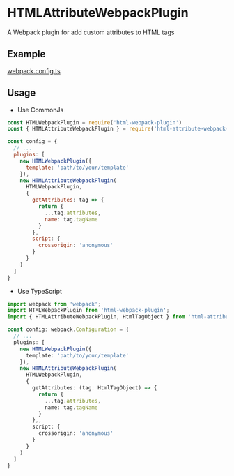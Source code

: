 # HTMLAttributeWebpackPlugin

A Webpack plugin for add custom attributes to HTML tags

## Example
[webpack.config.ts](./example/webpack.config.ts)

## Usage

* Use CommonJs
```javascript
const HTMLWebpackPlugin = require('html-webpack-plugin')
const { HTMLAttributeWebpackPlugin } = require('html-attribute-webpack-plugin')

const config = {
  // ...
  plugins: [
    new HTMLWebpackPlugin({
      template: 'path/to/your/template'
    }),
    new HTMLAttributeWebpackPlugin(
      HTMLWebpackPlugin,
      {
        getAttributes: tag => {
          return {
            ...tag.attributes,
            name: tag.tagName
          }
        },
        script: {
          crossorigin: 'anonymous'
        }
      }
    )
  ]
}
```

* Use TypeScript
```typescript
import webpack from 'webpack';
import HTMLWebpackPlugin from 'html-webpack-plugin';
import { HTMLAttributeWebpackPlugin, HtmlTagObject } from 'html-attribute-webpack-plugin';

const config: webpack.Configuration = {
  // ...
  plugins: [
    new HTMLWebpackPlugin({
      template: 'path/to/your/template'
    }),
    new HTMLAttributeWebpackPlugin(
      HTMLWebpackPlugin,
      {
        getAttributes: (tag: HtmlTagObject) => {
          return {
            ...tag.attributes,
            name: tag.tagName
          }
        },,
        script: {
          crossorigin: 'anonymous'
        }
      }
    )
  ]
}
```